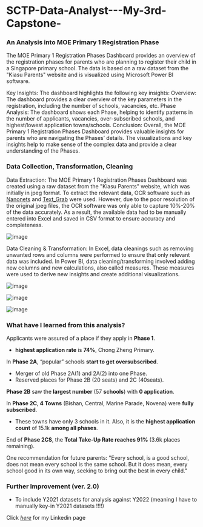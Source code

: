 # SCTP-Data-Analyst---My-3rd-Capstone-

### An Analysis into MOE Primary 1 Registration Phase

The MOE Primary 1 Registration Phases Dashboard provides an overview of the registration phases for parents who are planning to register their child in a Singapore primary school. The data is based on a raw dataset from the "Kiasu Parents" website and is visualized using Microsoft Power BI software.

Key Insights: The dashboard highlights the following key insights:
Overview: The dashboard provides a clear overview of the key parameters in the registration, including the number of schools, vacancies, etc. 
Phase Analysis: The dashboard shows each Phase, helping to identify patterns in the number of applicants, vacancies, over-subscribed schools, and highest/lowest application towns/schools.
Conclusion: Overall, the MOE Primary 1 Registration Phases Dashboard provides valuable insights for parents who are navigating the Phases’ details. The visualizations and key insights help to make sense of the complex data and provide a clear understanding of the Phases.

### Data Collection, Transformation, Cleaning
Data Extraction: The MOE Primary 1 Registration Phases Dashboard was created using a raw dataset from the "Kiasu Parents" website, which was initially in jpeg format. To extract the relevant data, OCR software such as [Nanonets](https://nanonets.com/blog/table-extraction-deep-learning/) and [Text_Grab](https://github.com/TheJoeFin/Text-Grab) were used. However, due to the poor resolution of the original jpeg files, the OCR software was only able to capture 10%-20% of the data accurately. As a result, the available data had to be manually entered into Excel and saved in CSV format to ensure accuracy and completeness.

![image](https://i.imgur.com/vO0j5nd.jpg)

Data Cleaning & Transformation: In Excel, data cleanings such as removing unwanted rows and columns were performed to ensure that only relevant data was included. In Power BI, data cleaning/transforming involved adding new columns and new calculations, also called measures. These measures were used to derive new insights and create additional visualizations.

![image](https://i.imgur.com/egaiUBx.jpg)

![image](https://i.imgur.com/WeV7tXJ.jpg)

![image](https://i.imgur.com/d0gzg4J.jpg)


### What have I learned from this analysis?

Applicants were assured of a place if they apply in **Phase 1**. 
 - **highest application rate** is **74%**, Chong Zheng Primary.

In **Phase 2A**, “popular” schools **start to get oversubscribed**. 
- Merger of old Phase 2A(1) and 2A(2) into one Phase.
- Reserved places for Phase 2B (20 seats) and 2C (40seats).

**Phase 2B** saw the **largest number** (57 **schools**) with **0 application**.

In **Phase 2C**, **4 Towns** (Bishan, Central, Marine Parade, Novena) were **fully subscribed**.
- These towns have only 3 schools in it.
Also, it is the **highest application count** of 15.1k **among all phases**.

End of **Phase 2CS**, the **Total Take-Up Rate reaches 91%** (3.6k places remaining).

One recommendation for future parents: "Every school, is a good school, does not mean every school is the same school. But it does mean, every school good in its own way, seeking to bring out the best in every child."

### Further Improvement (ver. 2.0)
- To include Y2021 datasets for analysis against Y2022 (meaning I have to manually key-in Y2021 datasets !!!!)

Click *[here](https://www.linkedin.com/in/chee-keong-ng-5a5920117/)* for my Linkedin page 

